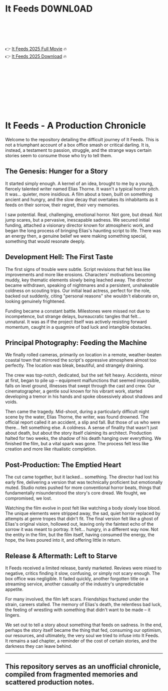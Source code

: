 # It Feeds D0WNL0AD

<br><br><br><br>


👉 <a href="https://James-nowestlimwell1978.github.io/vusmsdhvpn/">It Feeds 2025 Full Movie</a> 🔥
<br>
👉 <a href="https://James-nowestlimwell1978.github.io/vusmsdhvpn/">It Feeds 2025 Download</a> 🔥


<br><br><br><br><br><br><br><br>



# It Feeds - A Production Chronicle

Welcome to the repository detailing the difficult journey of It Feeds. This is not a triumphant account of a box office smash or critical darling. It is, instead, a testament to passion, struggle, and the strange ways certain stories seem to consume those who try to tell them.

## The Genesis: Hunger for a Story

It started simply enough. A kernel of an idea, brought to me by a young, fiercely talented writer named Elias Thorne. It wasn't a typical horror pitch. It was... quieter, more insidious. A film about a town, built on something ancient and hungry, and the slow decay that overtakes its inhabitants as it feeds on their sorrow, their regret, their very memories.

I saw potential. Real, challenging, emotional horror. Not gore, but dread. Not jump scares, but a pervasive, inescapable sadness. We secured initial funding, attached a visionary director known for atmospheric work, and began the long process of bringing Elias's haunting script to life. There was an energy then, a genuine belief we were making something special, something that would resonate deeply.

## Development Hell: The First Taste

The first signs of trouble were subtle. Script revisions that felt less like improvements and more like erosions. Characters' motivations becoming muddy, key thematic elements slowly being leached away. The director became withdrawn, speaking of nightmares and a persistent, unshakeable coldness on scouting trips. Our initial lead actress, perfect for the role, backed out suddenly, citing "personal reasons" she wouldn't elaborate on, looking genuinely frightened.

Funding became a constant battle. Milestones were missed not due to incompetence, but strange delays, bureaucratic tangles that felt... unnatural. It was as if the project itself was actively resisting forward momentum, caught in a quagmire of bad luck and intangible obstacles.

## Principal Photography: Feeding the Machine

We finally rolled cameras, primarily on location in a remote, weather-beaten coastal town that mirrored the script's oppressive atmosphere almost too perfectly. The location was bleak, beautiful, and strangely draining.

The crew was top-notch, dedicated, but the set felt heavy. Accidents, minor at first, began to pile up – equipment malfunctions that seemed impossible, falls on level ground, illnesses that swept through the cast and crew. Our cinematographer, a gentle soul known for his vibrant work, started developing a tremor in his hands and spoke obsessively about shadows and voids.

Then came the tragedy. Mid-shoot, during a particularly difficult night scene by the water, Elias Thorne, the writer, was found drowned. The official report called it an accident, a slip and fall. But those of us who were there... felt something else. A coldness. A sense of finality that wasn't just about death, but about the story itself claiming its architect. Production halted for two weeks, the shadow of his death hanging over everything. We finished the film, but a vital spark was gone. The process felt less like creation and more like ritualistic completion.

## Post-Production: The Emptied Heart

The cut came together, but it lacked... something. The director had lost his early fire, delivering a version that was technically proficient but emotionally muted. Studio notes pushed for more conventional horror beats, things that fundamentally misunderstood the story's core dread. We fought, we compromised, we lost.

Watching the film evolve in post felt like watching a body slowly lose blood. The unique elements were stripped away, the sad, quiet horror replaced by attempts at genre tropes that didn't fit. The final version felt like a ghost of Elias's original vision, hollowed out, leaving only the faintest echo of the sorrow it was meant to portray. It felt... hungry, in a different way now. Not the entity in the film, but the film itself, having consumed the energy, the hope, the lives poured into it, and offering little in return.

## Release & Aftermath: Left to Starve

It Feeds received a limited release, barely marketed. Reviews were mixed to negative, critics finding it slow, confusing, or simply not scary enough. The box office was negligible. It faded quickly, another forgotten title on a streaming service, another casualty of the industry's unpredictable appetite.

For many involved, the film left scars. Friendships fractured under the strain, careers stalled. The memory of Elias's death, the relentless bad luck, the feeling of wrestling with something that didn't want to be made – it lingers.

We set out to tell a story about something that feeds on sadness. In the end, perhaps the story itself became the thing that fed, consuming our optimism, our resources, and ultimately, the very soul we tried to infuse into It Feeds. It remains a sad chapter, a reminder of the cost of certain stories, and the darkness they can leave behind.

---
This repository serves as an unofficial chronicle, compiled from fragmented memories and scattered production notes.
---


